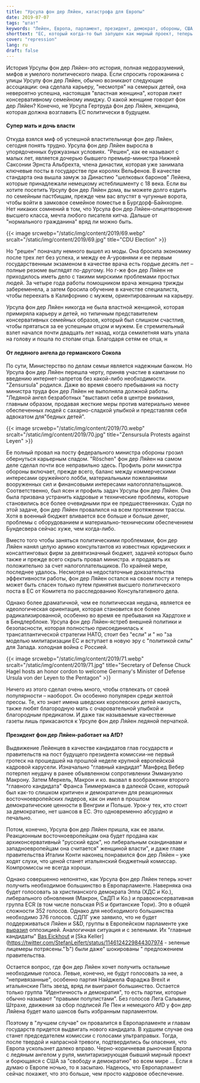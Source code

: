 ```yaml
---
title: "Урсула фон дер Ляйен, катастрофа для Европы"
date: 2019-07-07
tags: "штат"
keywords: "Лейен, Европа, парламент, президент, демократ, обороны, США, НАТО, Bas Eickhout, S & D, СДПГ, зеленый, Ска Келлер, Европарламент, Европа, комиссия, Германия"
shorttext: "ЕС, который когда-то был запущен как мирный проект, теперь угрожает милитаризацией и окончательной метаморфозой проекта европейских элит."
cover: "repression"
lang: ru
draft: false
---
```


История Урсулы фон дер Ляйен-это история, полная недоразумений, мифов и умелого политического пиара. Если спросить горожанина с улицы Урсулу фон дер Ляйен, обычно возникают следующие ассоциации: она сделала карьеру, "несмотря" на семерых детей, она невероятно успешна, настоящая "властная женщина", которая лжет консервативному семейному имиджу. О какой женщине говорит фон дер Ляйен? Конечно, не Урсула Гертруда фон дер Ляйен, женщина, которая должна возглавить ЕС политически в будущем.

#### Супер мать и дочь власти

Откуда взялся миф об успешной властительнице фон дер Ляйен, сегодня понять трудно. Урсула фон дер Ляйен выросла в упорядоченных буржуазных условиях. "Решен", как ее называют с малых лет, является дочерью бывшего премьер-министра Нижней Саксонии Эрнста Альбрехта, члена династии, которая уже занимала ключевые посты в государстве при королях Вельфенов. В качестве стандарта она вышла замуж за Династию "шелковых баронов" Лейена, которые принадлежали немецкому истеблишменту с 18 века. Если вы хотите посетить Урсулу фон дер Ляйен дома, вы можете долго ездить по семейным пастбищам, прежде чем вас впустят в чугунные ворота, чтобы войти в замковое семейное поместье в Бургдорф-Байнхорне. Нет никаких сомнений в том, что Урсула фон дер Ляйен-олицетворение высшего класса, мечта любого писателя китча. Дальше от "нормального гражданина" вряд ли можно быть.

{{< image srcwebp="/static/img/content/2019/69.webp" srcalt="/static/img/content/2019/69.jpg" title="CDU Election" >}}

Но "решен" поначалу немного вышел из моды. Она бросила экономику после трех лет без успеха, и между ее A-уровнями и ее первым государственным экзаменом в качестве врача есть гордые десять лет – полные резюме выглядят по-другому. Но г-же фон дер Ляйен не приходилось иметь дело с такими мирскими проблемами простых людей. За четыре года работы помощником врача женщина трижды забеременела, а затем бросила обучение в качестве специалиста, чтобы переехать в Калифорнию с мужем, ориентированным на карьеру.

Урсула фон дер Ляйен никогда не была властной женщиной, которая примиряла карьеру и детей, но типичным представителем консервативных семейных образов, который был слишком счастлив, чтобы прятаться за ее успешным отцом и мужем. Ее стремительный взлет начался почти двадцать лет назад, когда семилетняя мать упала на голову и пошла по стопам отца. Благодаря сетям ее отца, н

#### От ледяного ангела до германского Сокола

По сути, Министерство по делам семьи является надежным банком. Но Урсула фон дер Ляйен перешла черту, приняв участие в кампании по введению интернет-запретов без какой-либо необходимости. "Zensursula" родился. Даже во время своего пребывания на посту министра труда фон дер Ляйен не выполняла должной работы. "Ледяной ангел безработных "выставил себя в центре внимания, главным образом, продавая жесткие меры против материально менее обеспеченных людей с сахарно-сладкой улыбкой и представляя себя адвокатом для"бедных детей".

{{< image srcwebp="/static/img/content/2019/70.webp" srcalt="/static/img/content/2019/70.jpg" title="Zensursula Protests against Leyen" >}}

Ее полный провал на посту федерального министра обороны грозил обернуться карьерным спадом. "Röschen" фон дер Ляйен на самом деле сделал почти все неправильно здесь. Профиль роли министра обороны включает, прежде всего, баланс между коммерческими интересами оружейного лобби, материальными пожеланиями вооруженных сил и финансовыми интересами налогоплательщиков. Соответственно, был ясен и профиль задач Урсулы фон дер Ляйен. Она была призвана устранить кадровые и технические проблемы, которые становились все более очевидными при ее предшественниках. Судя по этой задаче, фон дер Ляйен провалился на всем протяжении трассы. Хотя в военный бюджет вливается все больше и больше денег, проблемы с оборудованием и материально-техническим обеспечением Бундесвера сейчас хуже, чем когда-либо.

Вместо того чтобы заняться политическими проблемами, фон дер Ляйен нанял целую армию консультантов из известных юридических и консалтинговых фирм за девятизначный бюджет, задачей которых было также и прежде всего скрыть провал министра. и продавать их положительно за счет налогоплательщиков. По крайней мере, последнее удалось. Несмотря на недостаточные доказательства эффективности работы, фон дер Ляйен остался на своем посту и теперь может быть спасен только путем принятия высшего политического поста в ЕС от Комитета по расследованию Консультативного дела.

Однако более драматичной, чем ее политическая неудача, является ее идеологическая ориентация, которая становится все более радикализированной, особенно во время ее пребывания на Хардтохе и в Бендлерблоке. Урсула фон дер Ляйен-ястреб внешней политики и безопасности, которая полностью присоединилась к трансатлантической стратегии НАТО, стоит без "если" и " но "за моделью милитаризации ЕС и вступает в новую эру с "политикой силы" для Запада. холодная война с Россией.

{{< image srcwebp="/static/img/content/2019/71.webp" srcalt="/static/img/content/2019/71.jpg" title="Secretary of Defense Chuck Hagel hosts an honor cordon to welcome Germany's Minister of Defense Ursula von der Leyen to the Pentagon" >}}

Ничего из этого сделал очень много, чтобы отвлекать от своей популярности – наоборот. Он особенно популярен среди желтой прессы. Те, кто знает имена шведских королевских детей наизусть, также любят благородную мать с очаровательной улыбкой и благородным предикатом. И даже так называемые качественные газеты лишь прикасаются к Урсуле фон дер Ляйен ледяной перчаткой.

#### Президент фон дер Ляйен-работает на AfD?

Выдвижение Лейенцев в качестве кандидатов глав государств и правительств на пост будущего президента комиссии-не первый гротеск на прошедшей на прошлой неделе крупной европейской кадровой карусели. Изначально "главный кандидат" Манфред Вебер потерпел неудачу в ранее объявленном сопротивлении Эммануэлю Макрону. Затем Меркель, Макрон и ко. вызвал в воображении второго "главного кандидата" Франса Тиммерманса в далекой Осаке, который был как-то слишком критичен и демократичен для реакционных восточноевропейских лидеров, как он имел в прошлом демократические ценности в Венгрии и Польше. Урок-у тех, кто стоит за демократию, нет шансов в ЕС. Это одновременно абсурдно и печально.

Потом, конечно, Урсула фон дер Ляйен пришла, как ее звали. Реакционным восточноевропейцам она будет продана как архиконсервативный "русский едок", но либеральным скандинавам и западноевропейцам она считается" женщиной власти", и даже главе правительства Италии Конти наконец понравился фон дер Ляйен – уже ходят слухи, что ценой станет итальянский бюджетный комиссар. Компромиссы не всегда хороши.

Однако совершенно непонятно, как Урсула фон дер Ляйен теперь хочет получить необходимое большинство в Европарламенте. Наверняка она будет голосовать за христианского демократа Эппа (ХДС и Ко.), либерального обновления (Макрон, СвДП и Ко.) и правоконсервативная группа ECR (в том числе польская PiS и британские Тори). Это в общей сложности 352 голосов. Однако для необходимого большинства необходимо 376 голосов. СДПГ уже заявило, что не будет поддерживаться Ляйен и S&D, группы в Европейском парламенте уже [выразил](https://www.socialistsanddemocrats.eu/newsroom/sd-leader-iratxe-garcia-proposal-council-deeply-disappointing "индекс S&D лидер г-Гарсия: предложение от Совета вызывает глубокое разочарование") оппозицией. Аналогичная ситуация и с зелеными. Их "главные кандидаты" [Bas Eickhout](https://twitter.com/BasEickhout/status/1146108209532407814 "Bas Eickhout on Twitter") и [Ska Keller](https://twitter.com/StefanLeifert/status/1146124229844307974 - зеленые лицемеры потрясены."Ъ") были даже" шокированы " предложением правительства.

Остается вопрос, где фон дер Ляйен хочет получить остальные необходимые голоса. Левые, конечно, не будут голосовать за нее, а "непривязанные", особенно партия Найджела Фараджа Brexit и итальянские Пять звезд, вряд ли выиграют большинство. Остается только группа "Идентичность и демократия", то есть партии, которые обычно называют "правыми популистами". Без голосов Лега Сальвини, Штрахе, движения за сбор подписей Ле Пен и немецкого AfD у фон дер Ляйена будет мало шансов быть избранным парламентом.

Поэтому в "лучшем случае" он провалится в Европарламенте и главам государств придется выдвигать нового кандидата. В худшем случае она станет председателем комиссии с голосами ультраправых. Тогда, после твердой и напрасной тревоги, подтвердились бы опасения, что Европа ускользнет далеко вправо. Черно-коричневая рыночная Европа с ледяным ангелом у руля, милитаризирующая бывший мирный проект и борющаяся с США за "свободу и демократию" во всем мире ... Если я думаю о Европе ночью, то я засыпаю. Надеюсь, что Европарламент сейчас покажет, что это больше, чем просто кадровое обеспечение.
